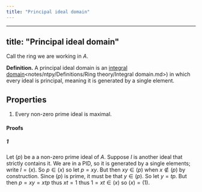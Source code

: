 ```yaml
---
title: "Principal ideal domain"
---
```


---
title: "Principal ideal domain"
---

Call the ring we are working in $A$.

**Definition.** A principal ideal domain is an [integral domain]()<notes/ntpy/Definitions/Ring theory/Integral domain.md>) in which every ideal is principal, meaning it is generated by a single element.

## Properties
1. Every non-zero prime ideal is maximal.
#### Proofs
##### 1
Let $(p)$ be a a non-zero prime ideal of $A$. Suppose $I$ is another ideal that strictly contains it. We are in a PID, so it is generated by a single elements; write $I=(x)$. So $p\in (x)$ so let $p=xy$. But then $xy\in (p)$ when $x\notin (p)$ by construction. Since $(p)$ is prime, it must be that $y\in (p)$. So let $y=tp$. But then $p=xy=xtp$ thus $xt=1$ thus $1=xt\in (x)$ so $(x)=(1)$.
